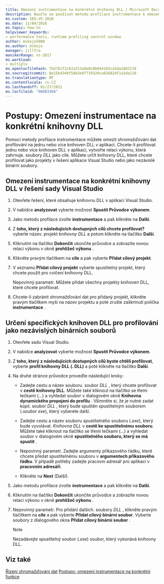 ```yaml
---
title: Omezení instrumentace na konkrétní knihovny DLL | Microsoft Docs
description: Naučte se používat metodu profilace instrumentace k omezení shromažďování dat profilování na jednu nebo více knihoven DLL v aplikaci.
ms.custom: SEO-VS-2020
ms.date: 11/04/2016
ms.topic: how-to
helpviewer_keywords:
- performance tools, runtime profiling control window
author: mikejo5000
ms.author: mikejo
manager: jillfra
monikerRange: vs-2017
ms.workload:
- multiple
ms.openlocfilehash: 7bd781f2c62a313a8e0c0b044103ca5da28021f8
ms.sourcegitcommit: 8e15b434bf5db3e0f719320ca82682df1a3da110
ms.translationtype: MT
ms.contentlocale: cs-CZ
ms.lasthandoff: 01/27/2021
ms.locfileid: "98883368"
---
```

# <a name="how-to-limit-instrumentation-to-specific-dlls"></a>Postupy: Omezení instrumentace na konkrétní knihovny DLL

Pomocí metody profilace instrumentace můžete omezit shromažďování dat profilování na jednu nebo více knihoven DLL v aplikaci. Chcete-li profilovat jednu nebo více knihoven DLL v aplikaci, vytvořte relaci výkonu, která zahrnuje. soubory *DLL* jako cíle. Můžete určit knihovny DLL, které chcete profilovat jako projekty v řešení aplikace Visual Studio nebo jako nezávislé binární soubory.

## <a name="to-limit-instrumentation-to-specific-dlls-in-a-visual-studio-solution"></a>Omezení instrumentace na konkrétní knihovny DLL v řešení sady Visual Studio

1. Otevřete řešení, které obsahuje knihovnu DLL v aplikaci Visual Studio.

2. V nabídce **analyzovat** vyberte možnost **Spustit Průvodce výkonem**.

3. Jako metodu profilace zvolte **instrumentace** a pak klikněte na **Další**.

4. Z **toho, který z následujících dostupných cílů chcete profilovat?** vyberte název. projekt *knihovny DLL* a potom klikněte na tlačítko **Další**.

5. Kliknutím na tlačítko **Dokončit** ukončíte průvodce a zobrazíte novou relaci výkonu v okně **prohlížeč výkonu** .

6. Klikněte pravým tlačítkem na **cíle** a pak vyberte **Přidat cílový projekt**.

7. V seznamu **Přidat cílový projekt** vyberte spustitelný projekt, který chcete použít pro cvičení knihovny DLL.

     Nepovinný parametr. Můžete přidat všechny projekty knihoven DLL, které chcete profilovat.

8. Chcete-li zabránit shromažďování dat pro přidaný projekt, klikněte pravým tlačítkem myši na název projektu a poté zrušte zaškrtnutí políčka **instrumentace** .

## <a name="to-specify-specific-dlls-to-profile-as-independent-binaries"></a>Určení specifických knihoven DLL pro profilování jako nezávislých binárních souborů

1. Otevřete sadu Visual Studio.

2. V nabídce **analyzovat** vyberte možnost **Spustit Průvodce výkonem**.

3. Z **toho, který z následujících dostupných cílů byste chtěli profilovat**, vyberte **profil knihovny DLL (. DLL)** a poté klikněte na tlačítko **Další**.

4. Na druhé stránce průvodce proveďte následující kroky:

    - Zadejte cestu a název souboru. soubor *DLL* , který chcete profilovat v **cestě knihovny DLL**. Můžete také kliknout na tlačítko se třemi tečkami (...) a vyhledat soubor v dialogovém okně **Knihovna dynamického propojení do profilu** . Všimněte si, že je nutné zadat kopii. soubor *DLL* , který bude spuštěn spustitelným souborem (.*soubor exe*), který vyberete další.

    - Zadejte cestu a název souboru spustitelného souboru (.*exe*), který bude vyvolávat. *Knihovna DLL* v **cestě ke spustitelnému souboru**. Můžete také kliknout na tlačítko se třemi tečkami (...) a vyhledat soubor v dialogovém okně **spustitelného souboru, který se má spustit** .

    - Nepovinný parametr. Zadejte argumenty příkazového řádku, které chcete předat spustitelnému souboru v **argumentech příkazového řádku**. V případě potřeby zadejte pracovní adresář pro aplikaci v **pracovním adresáři**.

    - Klikněte na **Next** (Další).

5. Jako metodu profilace zvolte **instrumentace** a pak klikněte na **Další**.

6. Kliknutím na tlačítko **Dokončit** ukončíte průvodce a zobrazíte novou relaci výkonu v okně **prohlížeč výkonu** .

7. Nepovinný parametr. Pro přidání dalších. soubory *DLL* , klikněte pravým tlačítkem na **cíle** a pak vyberte **Přidat cílový binární soubor**. Vyberte soubory z dialogového okna **Přidat cílový binární soubor** .

    > [!NOTE]
    > Nezadávejte spustitelný soubor (.*exe*) soubor, který vykonává knihovny DLL.

## <a name="see-also"></a>Viz také

[Řízení shromažďování dat](../profiling/controlling-data-collection.md) 
 [Postupy: omezení instrumentace na konkrétní funkce](../profiling/how-to-limit-instrumentation-to-specific-functions.md)
